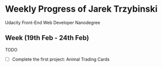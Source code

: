 # Weekly Progress of Jarek Trzybinski #
Udacity Front-End Web Developer Nanodegree

## Week (19th Feb - 24th Feb) ##
TODO
- [ ] Complete the first project: Animal Trading Cards

